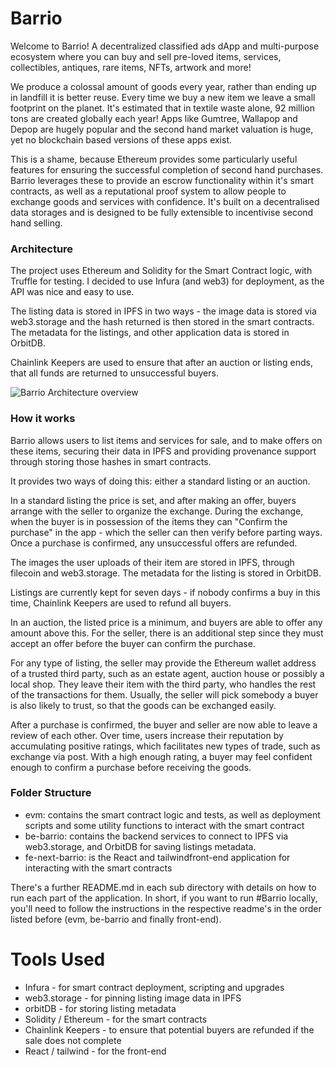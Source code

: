# Barrio

Welcome to Barrio! A decentralized classified ads dApp and multi-purpose ecosystem where you can buy and sell pre-loved items, services, collectibles, antiques, rare items, NFTs, artwork and more!

We produce a colossal amount of goods every year, rather than ending up in landfill it is better reuse. Every time we buy a new item we leave a small footprint on the planet. It's estimated that in textile waste alone, 92 million tons are created globally each year! Apps like Gumtree, Wallapop and Depop are hugely popular and the second hand market valuation is huge, yet no blockchain based versions of these apps exist.

This is a shame, because Ethereum provides some particularly useful features for ensuring the successful completion of second hand purchases. Barrio leverages these to provide an escrow functionality within it's smart contracts, as well as a reputational proof system to allow people to exchange goods and services with confidence. It's built on a decentralised data storages and is designed to be fully extensible to incentivise second hand selling.

### Architecture

The project uses Ethereum and Solidity for the Smart Contract logic, with Truffle for testing. I decided to use Infura (and web3) for deployment, as the API was nice and easy to use.

The listing data is stored in IPFS in two ways - the image data is stored via web3.storage and the hash returned is then stored in the smart contracts. The metadata for the listings, and other application data is stored in OrbitDB.

Chainlink Keepers are used to ensure that after an auction or listing ends, that all funds are returned to unsuccessful buyers.

![Barrio Architecture overview](https://lucid.app/publicSegments/view/45498d32-48d7-4034-a7f4-a04675e1de17/image.jpeg)

### How it works

Barrio allows users to list items and services for sale, and to make offers on these items, securing their data in IPFS and providing provenance support through storing those hashes in smart contracts.

It provides two ways of doing this: either a standard listing or an auction.

In a standard listing the price is set, and after making an offer, buyers arrange with the seller to organize the exchange. During the exchange, when the buyer is in possession of the items they can "Confirm the purchase" in the app - which the seller can then verify before parting ways. Once a purchase is confirmed, any unsuccessful offers are refunded.

The images the user uploads of their item are stored in IPFS, through filecoin and web3.storage. The metadata for the listing is stored in OrbitDB.

Listings are currently kept for seven days - if nobody confirms a buy in this time, Chainlink Keepers are used to refund all buyers.

In an auction, the listed price is a minimum, and buyers are able to offer any amount above this. For the seller, there is an additional step since they must accept an offer before the buyer can confirm the purchase.

For any type of listing, the seller may provide the Ethereum wallet address of a trusted third party, such as an estate agent, auction house or possibly a local shop. They leave their item with the third party, who handles the rest of the transactions for them. Usually, the seller will pick somebody a buyer is also likely to trust, so that the goods can be exchanged easily.

After a purchase is confirmed, the buyer and seller are now able to leave a review of each other. Over time, users increase their reputation by accumulating positive ratings, which facilitates new types of trade, such as exchange via post. With a high enough rating, a buyer may feel confident enough to confirm a purchase before receiving the goods.

### Folder Structure

-   evm: contains the smart contract logic and tests, as well as deployment scripts and some utility functions to interact with the smart contract
-   be-barrio: contains the backend services to connect to IPFS via web3.storage, and OrbitDB for saving listings metadata.
-   fe-next-barrio: is the React and tailwindfront-end application for interacting with the smart contracts

There's a further README.md in each sub directory with details on how to run each part of the application. In short, if you want to run #Barrio locally, you'll need to follow the instructions in the respective readme's in the order listed before (evm, be-barrio and finally front-end).

# Tools Used

-   Infura - for smart contract deployment, scripting and upgrades
-   web3.storage - for pinning listing image data in IPFS
-   orbitDB - for storing listing metadata
-   Solidity / Ethereum - for the smart contracts
-   Chainlink Keepers - to ensure that potential buyers are refunded if the sale does not complete
-   React / tailwind - for the front-end
